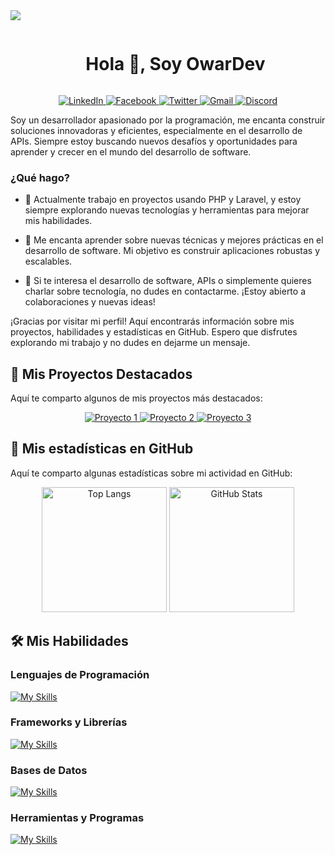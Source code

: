 <!--horizontal divider(gradiant)-->
<img src="https://user-images.githubusercontent.com/73097560/115834477-dbab4500-a447-11eb-908a-139a6edaec5c.gif">




<!--h1 without bottom border-->
<div id="user-content-toc">
  <ul align="center">
    <summary><h1 style="display: inline-block">Hola 👋, Soy OwarDev</h1></summary>
  </ul>
</div>

<p align="center">
  <a href="https://www.linkedin.com/in/tu-perfil" target="_blank">
    <img src="https://img.shields.io/badge/LinkedIn-0077B5?style=for-the-badge&logo=linkedin&logoColor=white" alt="LinkedIn">
  </a>
  <a href="https://www.facebook.com/tu-perfil" target="_blank">
    <img src="https://img.shields.io/badge/Facebook-1877F2?style=for-the-badge&logo=facebook&logoColor=white" alt="Facebook">
  </a>
  <a href="https://twitter.com/tu-perfil" target="_blank">
    <img src="https://img.shields.io/badge/Twitter-1DA1F2?style=for-the-badge&logo=twitter&logoColor=white" alt="Twitter">
  </a>
  <a href="mailto:tu-email@gmail.com" target="_blank">
    <img src="https://img.shields.io/badge/Gmail-D14836?style=for-the-badge&logo=gmail&logoColor=white" alt="Gmail">
  </a>
  <a href="https://discord.com/users/tu-id-de-discord" target="_blank">
    <img src="https://img.shields.io/badge/Discord-7289DA?style=for-the-badge&logo=discord&logoColor=white" alt="Discord">
  </a>
</p>

Soy un desarrollador apasionado por la programación, me encanta construir soluciones innovadoras y eficientes, especialmente en el desarrollo de APIs. Siempre estoy buscando nuevos desafíos y oportunidades para aprender y crecer en el mundo del desarrollo de software.


<p align="center">

 ### ¿Qué hago?
</p>

- 🔭  Actualmente trabajo en proyectos usando PHP y Laravel, y estoy siempre explorando nuevas tecnologías y herramientas para mejorar mis habilidades.
 
- 🌱 Me encanta aprender sobre nuevas técnicas y mejores prácticas en el desarrollo de software. Mi objetivo es construir aplicaciones robustas y escalables.
   
- 💬 Si te interesa el desarrollo de software, APIs o simplemente quieres charlar sobre tecnología, no dudes en contactarme. ¡Estoy abierto a colaboraciones y nuevas ideas!

¡Gracias por visitar mi perfil! Aquí encontrarás información sobre mis proyectos, habilidades y estadísticas en GitHub. Espero que disfrutes explorando mi trabajo y no dudes en dejarme un mensaje.


## 🚀 Mis Proyectos Destacados

Aquí te comparto algunos de mis proyectos más destacados:

<p align="center">
  <a href="https://github.com/Owar357/proyecto1" target="_blank">
    <img src="https://img.shields.io/github/stars/Owar357/proyecto1?style=for-the-badge&logo=github&logoColor=white" alt="Proyecto 1">
  </a>
  <a href="https://github.com/Owar357/proyecto2" target="_blank">
    <img src="https://img.shields.io/github/stars/Owar357/proyecto2?style=for-the-badge&logo=github&logoColor=white" alt="Proyecto 2">
  </a>
  <a href="https://github.com/Owar357/proyecto3" target="_blank">
    <img src="https://img.shields.io/github/stars/Owar357/proyecto3?style=for-the-badge&logo=github&logoColor=white" alt="Proyecto 3">
  </a>
</p>

## 🌟 Mis estadísticas en GitHub

Aquí te comparto algunas estadísticas sobre mi actividad en GitHub:

<p align="center">
  <img src="https://github-readme-stats.vercel.app/api/top-langs/?username=Owar357&theme=blue-green" alt="Top Langs" height="200">
  <img src="https://github-readme-stats.vercel.app/api?username=Owar357&theme=blue-green" alt="GitHub Stats" height="200">
</p>

## 🛠️ Mis Habilidades

### Lenguajes de Programación
[![My Skills](https://skillicons.dev/icons?i=php)](https://skillicons.dev)

### Frameworks y Librerías
[![My Skills](https://skillicons.dev/icons?i=laravel)](https://skillicons.dev)

### Bases de Datos
[![My Skills](https://skillicons.dev/icons?i=mysql,postgres)](https://skillicons.dev)

### Herramientas y Programas
[![My Skills](https://skillicons.dev/icons?i=vscode,postman,figma,git,github)](https://skillicons.dev)

